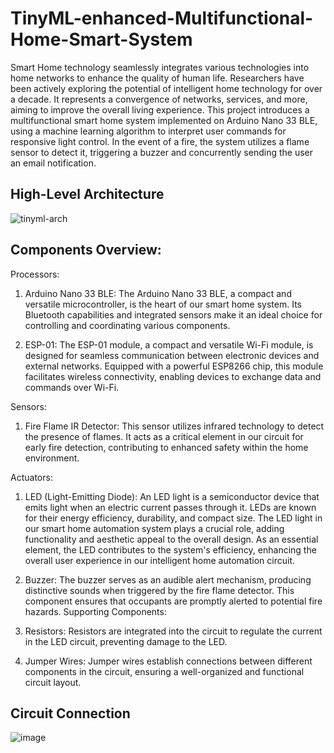 # TinyML-enhanced-Multifunctional-Home-Smart-System

Smart Home technology seamlessly integrates various technologies into home networks to enhance the quality of human life. Researchers have been actively exploring the potential of intelligent home technology for over a decade. It represents a convergence of networks, services, and more, aiming to improve the overall living experience. This project introduces a multifunctional smart home system implemented on Arduino Nano 33 BLE, using a machine learning algorithm to interpret user commands for responsive light control. In the event of a fire, the system utilizes a flame sensor to detect it, triggering a buzzer and concurrently sending the user an email notification.

## High-Level Architecture
![tinyml-arch](https://github.com/soyraghda/TinyML-enhanced-Multifunctional-Home-Smart-System/assets/32418549/d54a9350-8c80-42c6-b98c-da76b567fe89)


## Components Overview: 

Processors: 
 
1. 	Arduino Nano 33 BLE: The Arduino Nano 33 BLE, a compact and versatile microcontroller, is the heart of our smart home system. Its Bluetooth capabilities and integrated sensors make it an ideal choice for controlling and coordinating various components.
 
2. 	ESP-01: The ESP-01 module, a compact and versatile Wi-Fi module, is designed for seamless communication between electronic devices and external networks. Equipped with a powerful ESP8266 chip, this module facilitates wireless connectivity, enabling devices to exchange data and commands over Wi-Fi.
 
Sensors:
 
1. 	Fire Flame IR Detector: This sensor utilizes infrared technology to detect the presence of flames. It acts as a critical element in our circuit for early fire detection, contributing to enhanced safety within the home environment.
 
Actuators:
 
1. 	LED (Light-Emitting Diode): An LED light is a semiconductor device that emits light when an electric current passes through it. LEDs are known for their energy efficiency, durability, and compact size. The LED light in our smart home automation system plays a crucial role, adding functionality and aesthetic appeal to the overall design. As an essential element, the LED contributes to the system's efficiency, enhancing the overall user experience in our intelligent home automation circuit.
 
2. 	Buzzer: The buzzer serves as an audible alert mechanism, producing distinctive sounds when triggered by the fire flame detector. This component ensures that occupants are promptly alerted to potential fire hazards.
Supporting Components:
1.	Resistors: Resistors are integrated into the circuit to regulate the current in the LED circuit, preventing damage to the LED.
2.	Jumper Wires: Jumper wires establish connections between different components in the circuit, ensuring a well-organized and functional circuit layout.

## Circuit Connection
 ![image](https://github.com/soyraghda/TinyML-enhanced-Multifunctional-Home-Smart-System/assets/32418549/3f88a607-0647-46d5-af6c-2191803d3f7a)

